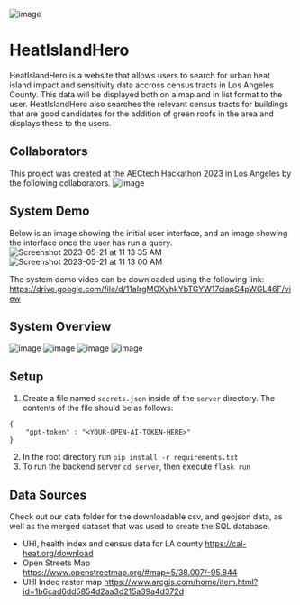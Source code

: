 ![image](https://github.com/kcpgilbert/HeatIslandHero/assets/120534381/20c6ff61-b377-458c-bb22-fd3fdb1826a8)

# HeatIslandHero

HeatIslandHero is a website that allows users to search for urban heat island impact and sensitivity data accross census tracts in Los Angeles County. This data will be displayed both on a map and in list format to the user. HeatIslandHero also searches the relevant census tracts for buildings that are good candidates for the addition of green roofs in the area and displays these to the users. 

## Collaborators

This project was created at the AECtech Hackathon 2023 in Los Angeles by the following collaborators. 
![image](https://github.com/kcpgilbert/HeatIslandHero/assets/120534381/36d63d0d-efc9-4133-8212-3c82ab302d07)

## System Demo

Below is an image showing the initial user interface, and an image showing the interface once the user has run a query.
![Screenshot 2023-05-21 at 11 13 35 AM](https://github.com/kcpgilbert/HeatIslandHero/assets/120534381/20ef7971-5fb0-434f-bd3c-a88c08fa179e)
![Screenshot 2023-05-21 at 11 13 00 AM](https://github.com/kcpgilbert/HeatIslandHero/assets/120534381/de84fc7e-8c5d-49a3-85e5-f2f64fe0025a)

The system demo video can be downloaded using the following link: https://drive.google.com/file/d/11aIrgMOXyhkYbTGYW17ciapS4pWGL46F/view

## System Overview
![image](https://github.com/kcpgilbert/HeatIslandHero/assets/120534381/c7bac068-b0f9-46e5-a049-4f27b517247e)
![image](https://github.com/kcpgilbert/HeatIslandHero/assets/120534381/b2bab462-227e-4786-bea6-1381e0a24ed8)
![image](https://github.com/kcpgilbert/HeatIslandHero/assets/120534381/4ce3149d-6b1b-4d61-902a-01ca3eb5dfb4)
![image](https://github.com/kcpgilbert/HeatIslandHero/assets/120534381/5bf0afae-fc05-4ee6-b313-02d0eaa951eb)

## Setup

1. Create a file named `secrets.json` inside of the `server` directory. The contents of the file should be as follows:
```
{
    "gpt-token" : "<YOUR-OPEN-AI-TOKEN-HERE>"
}
```
2. In the root directory run `pip install -r requirements.txt`
3. To run the backend server `cd server`, then execute `flask run`

## Data Sources
Check out our data folder for the downloadable csv, and geojson data, as well as the merged dataset that was used to create the SQL database.
- UHI, health index and census data for LA county https://cal-heat.org/download
- Open Streets Map https://www.openstreetmap.org/#map=5/38.007/-95.844
- UHI Indec raster map https://www.arcgis.com/home/item.html?id=1b6cad6dd5854d2aa3d215a39a4d372d
